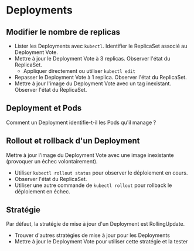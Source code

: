 # Deployments

## Modifier le nombre de replicas

- Lister les Deployments avec `kubectl`. Identifier le ReplicaSet associé au Deployment Vote.
- Mettre à jour le Deployment Vote à 3 replicas. Observer l'état du ReplicaSet.
  - Appliquer directement ou utiliser `kubectl edit`
- Repasser le Deployment Vote à 1 replica. Observer l'état du ReplicaSet.
- Mettre à jour l'image du Deployment Vote avec un tag inexistant. Observer l'état du ReplicaSet.

## Deployment et Pods

Comment un Deployment identifie-t-il les Pods qu'il manage ?

## Rollout et rollback d'un Deployment

Mettre à jour l'image du Deployment Vote avec une image inexistante (provoquer un échec volontairement).

- Utiliser `kubectl rollout status` pour observer le déploiement en cours.
- Observer l'état du ReplicaSet.
- Utiliser une autre commande de `kubectl rollout` pour rollback le déploiement en échec.

## Stratégie

Par défaut, la stratégie de mise à jour d'un Deployment est RollingUpdate.

- Trouver d'autres stratégies de mise à jour pour les Deployments
- Mettre à jour le Deployment Vote pour utiliser cette stratégie et la tester